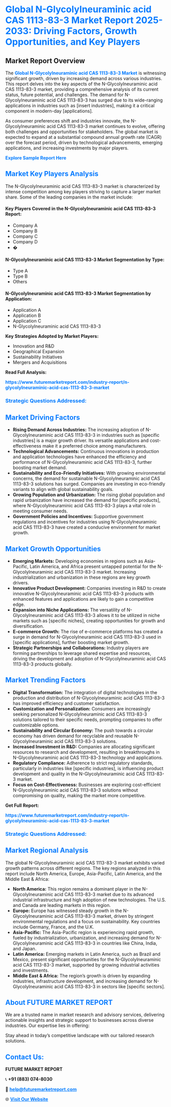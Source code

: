 <h1 style="color: #007BFF;">Global N-Glycolylneuraminic acid CAS 1113-83-3 Market Report 2025-2033: Driving Factors, Growth Opportunities, and Key Players</h1>

<section id="overview">
<h2>Market Report Overview</h2>
<p>The <a href="https://www.futuremarketreport.com/industry-report/n-glycolylneuraminic-acid-cas-1113-83-3-market" style="color: #007BFF; text-decoration: none;"><strong>Global N-Glycolylneuraminic acid CAS 1113-83-3 Market</strong></a> is witnessing significant growth, driven by increasing demand across various industries. This report delves into the key aspects of the N-Glycolylneuraminic acid CAS 1113-83-3 market, providing a comprehensive analysis of its current status, future potential, and challenges. The demand for N-Glycolylneuraminic acid CAS 1113-83-3 has surged due to its wide-ranging applications in industries such as [insert industries], making it a critical component in modern-day [applications].</p>
<p>As consumer preferences shift and industries innovate, the N-Glycolylneuraminic acid CAS 1113-83-3 market continues to evolve, offering both challenges and opportunities for stakeholders. The global market is expected to expand at a substantial compound annual growth rate (CAGR) over the forecast period, driven by technological advancements, emerging applications, and increasing investments by major players.</p>
</section>

<section id="overview">
<p><a href="https://www.futuremarketreport.com/request-sample/reportId=112399" style="color: #007BFF; text-decoration: none;"><strong>Explore Sample Report Here</strong></a></p>
</section>

<section id="key-players">
<h2 style="color: #007BFF;">Market Key Players Analysis</h2>
<p>The N-Glycolylneuraminic acid CAS 1113-83-3 market is characterized by intense competition among key players striving to capture a larger market share. Some of the leading companies in the market include:</p>
<h4>Key Players Covered in the N-Glycolylneuraminic acid CAS 1113-83-3 Report:</h4>
<ul><li>Company A</li><li>Company B</li><li>Company C</li><li>Company D</li><li>�</li></ul>
<h4>N-Glycolylneuraminic acid CAS 1113-83-3 Market Segmentation by Type:</h4>
<ul><li>Type A</li><li>Type B</li><li>Others</li></ul>

<h4>N-Glycolylneuraminic acid CAS 1113-83-3 Market Segmentation by Application:</h4>
<ul><li>Application A</li><li>Application B</li><li>Application C</li><li>N-Glycolylneuraminic acid CAS 1113-83-3</li></ul>
<p><strong>Key Strategies Adopted by Market Players:</strong></p>
<ul>
<li>Innovation and R&D</li>
<li>Geographical Expansion</li>
<li>Sustainability Initiatives</li>
<li>Mergers and Acquisitions</li>
</ul>
</section>

<section>
<p><strong>Read Full Analysis: </strong></p><a href="https://www.futuremarketreport.com/industry-report/n-glycolylneuraminic-acid-cas-1113-83-3-market" style="color: #007BFF; text-decoration: none;"><strong>https://www.futuremarketreport.com/industry-report/n-glycolylneuraminic-acid-cas-1113-83-3-market</strong></a>
<h3 style="color: #007BFF;">Strategic Questions Addressed:</h3>
</section>

<section id="driving-factors">
<h2 style="color: #007BFF;">Market Driving Factors</h2>
<ul>
<li><strong>Rising Demand Across Industries:</strong> The increasing adoption of N-Glycolylneuraminic acid CAS 1113-83-3 in industries such as [specific industries] is a major growth driver. Its versatile applications and cost-effectiveness make it a preferred choice among manufacturers.</li>
<li><strong>Technological Advancements:</strong> Continuous innovations in production and application technologies have enhanced the efficiency and performance of N-Glycolylneuraminic acid CAS 1113-83-3, further boosting market demand.</li>
<li><strong>Sustainability and Eco-Friendly Initiatives:</strong> With growing environmental concerns, the demand for sustainable N-Glycolylneuraminic acid CAS 1113-83-3 solutions has surged. Companies are investing in eco-friendly variants to align with global sustainability goals.</li>
<li><strong>Growing Population and Urbanization:</strong> The rising global population and rapid urbanization have increased the demand for [specific products], where N-Glycolylneuraminic acid CAS 1113-83-3 plays a vital role in meeting consumer needs.</li>
<li><strong>Government Policies and Incentives:</strong> Supportive government regulations and incentives for industries using N-Glycolylneuraminic acid CAS 1113-83-3 have created a conducive environment for market growth.</li>
</ul>
</section>

<section id="growth-opportunities">
<h2 style="color: #007BFF;">Market Growth Opportunities</h2>
<ul>
<li><strong>Emerging Markets:</strong> Developing economies in regions such as Asia-Pacific, Latin America, and Africa present untapped potential for the N-Glycolylneuraminic acid CAS 1113-83-3 market. Increasing industrialization and urbanization in these regions are key growth drivers.</li>
<li><strong>Innovative Product Development:</strong> Companies investing in R&D to create innovative N-Glycolylneuraminic acid CAS 1113-83-3 products with enhanced features and applications are likely to gain a competitive edge.</li>
<li><strong>Expansion into Niche Applications:</strong> The versatility of N-Glycolylneuraminic acid CAS 1113-83-3 allows it to be utilized in niche markets such as [specific niches], creating opportunities for growth and diversification.</li>
<li><strong>E-commerce Growth:</strong> The rise of e-commerce platforms has created a surge in demand for N-Glycolylneuraminic acid CAS 1113-83-3 used in [specific applications], further boosting market growth.</li>
<li><strong>Strategic Partnerships and Collaborations:</strong> Industry players are forming partnerships to leverage shared expertise and resources, driving the development and adoption of N-Glycolylneuraminic acid CAS 1113-83-3 products globally.</li>
</ul>
</section>

<section id="trending-factors">
<h2 style="color: #007BFF;">Market Trending Factors</h2>
<ul>
<li><strong>Digital Transformation:</strong> The integration of digital technologies in the production and distribution of N-Glycolylneuraminic acid CAS 1113-83-3 has improved efficiency and customer satisfaction.</li>
<li><strong>Customization and Personalization:</strong> Consumers are increasingly seeking personalized N-Glycolylneuraminic acid CAS 1113-83-3 solutions tailored to their specific needs, prompting companies to offer customizable options.</li>
<li><strong>Sustainability and Circular Economy:</strong> The push towards a circular economy has driven demand for recyclable and reusable N-Glycolylneuraminic acid CAS 1113-83-3 solutions.</li>
<li><strong>Increased Investment in R&D:</strong> Companies are allocating significant resources to research and development, resulting in breakthroughs in N-Glycolylneuraminic acid CAS 1113-83-3 technology and applications.</li>
<li><strong>Regulatory Compliance:</strong> Adherence to strict regulatory standards, particularly in industries like [specific industries], is influencing product development and quality in the N-Glycolylneuraminic acid CAS 1113-83-3 market.</li>
<li><strong>Focus on Cost-Effectiveness:</strong> Businesses are exploring cost-efficient N-Glycolylneuraminic acid CAS 1113-83-3 solutions without compromising on quality, making the market more competitive.</li>
</ul>
</section>

<section>
<p><strong>Get Full Report: </strong></p><a href="https://www.futuremarketreport.com/industry-report/n-glycolylneuraminic-acid-cas-1113-83-3-market" style="color: #007BFF; text-decoration: none;"><strong>https://www.futuremarketreport.com/industry-report/n-glycolylneuraminic-acid-cas-1113-83-3-market</strong></a>
<h3 style="color: #007BFF;">Strategic Questions Addressed:</h3>
</section>


<section id="regional-analysis">
<h2 style="color: #007BFF;">Market Regional Analysis</h2>
<p>The global N-Glycolylneuraminic acid CAS 1113-83-3 market exhibits varied growth patterns across different regions. The key regions analyzed in this report include North America, Europe, Asia-Pacific, Latin America, and the Middle East & Africa:</p>
<ul>
<li><strong>North America:</strong> This region remains a dominant player in the N-Glycolylneuraminic acid CAS 1113-83-3 market due to its advanced industrial infrastructure and high adoption of new technologies. The U.S. and Canada are leading markets in this region.</li>
<li><strong>Europe:</strong> Europe has witnessed steady growth in the N-Glycolylneuraminic acid CAS 1113-83-3 market, driven by stringent environmental regulations and a focus on sustainability. Key countries include Germany, France, and the U.K.</li>
<li><strong>Asia-Pacific:</strong> The Asia-Pacific region is experiencing rapid growth, fueled by industrialization, urbanization, and increasing demand for N-Glycolylneuraminic acid CAS 1113-83-3 in countries like China, India, and Japan.</li>
<li><strong>Latin America:</strong> Emerging markets in Latin America, such as Brazil and Mexico, present significant opportunities for the N-Glycolylneuraminic acid CAS 1113-83-3 market, supported by growing industrial activities and investments.</li>
<li><strong>Middle East & Africa:</strong> The region’s growth is driven by expanding industries, infrastructure development, and increasing demand for N-Glycolylneuraminic acid CAS 1113-83-3 in sectors like [specific sectors].</li>
</ul>
</section>

<footer>
<h2 style="color: #007BFF;">About FUTURE MARKET REPORT</h2>
<p>We are a trusted name in market research and advisory services, delivering actionable insights and strategic support to businesses across diverse industries. Our expertise lies in offering:</p>

<p>Stay ahead in today’s competitive landscape with our tailored research solutions.</p>

<h2 style="color: #007BFF;">Contact Us:</h2>
<p><strong>FUTURE MARKET REPORT</strong></p>
<p>📞 <strong>+91 (883) 074-8030</strong></p>
<p>📧 <strong><a href="mailto:help@futuremarketreport.com" style="color: #007BFF;">help@futuremarketreport.com</a></strong></p>
<p>🌐 <strong><a href="https://www.futuremarketreport.com/" style="color: #007BFF;">Visit Our Website</a></strong></p>
</footer>